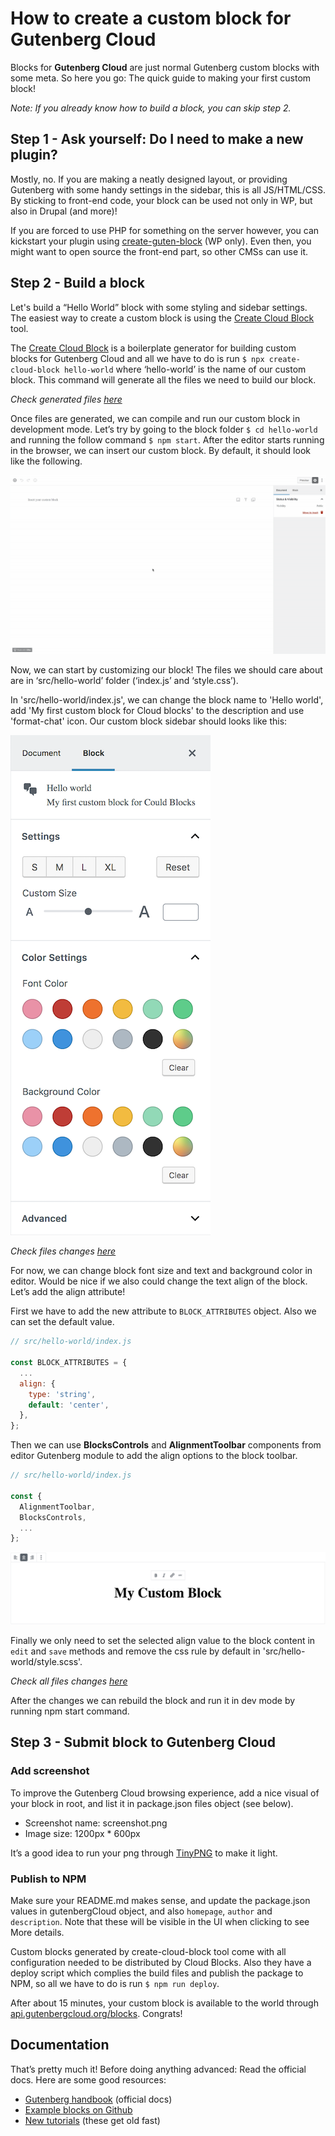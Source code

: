 # How to create a custom block for Gutenberg Cloud

Blocks for **Gutenberg Cloud** are just normal Gutenberg custom blocks with some meta. So here you go: The quick guide to making your first custom block!

*Note: If you already know how to build a block, you can skip step 2.*

## Step 1 - Ask yourself: Do I need to make a new plugin?

Mostly, no. If you are making a neatly designed layout, or providing Gutenberg with some handy settings in the sidebar, this is all JS/HTML/CSS. By sticking to front-end code, your block can be used not only in WP, but also in Drupal (and more)!


If you are forced to use PHP for something on the server however, you can kickstart your plugin using [create-guten-block](https://github.com/ahmadawais/create-guten-block) (WP only). Even then, you  might want to open source the front-end part, so other CMSs can use it.

## Step 2 - Build a block

Let's build a “Hello World” block with some styling and sidebar settings. The easiest way to create a custom block is using the [Create Cloud Block](https://github.com/front/create-cloud-block) tool.

The [Create Cloud Block](https://github.com/front/create-cloud-block) is a boilerplate generator for building custom blocks for Gutenberg Cloud and all we have to do is run `$ npx create-cloud-block hello-world` where ‘hello-world’ is the name of our custom block. This command will generate all the files we need to build our block.

*Check generated files [here](https://github.com/SofiaSousa/hello-world/commit/5091f54683835b73813fb5d84c6a43e17cd32e93)*

Once files are generated, we can compile and run our custom block in development mode. Let’s try by going to the block folder `$ cd hello-world` and running the follow command `$ npm start`. After the editor starts running in the browser, we can insert our custom block. By default, it should look like the following.

![Insert Custom Block](../assets/insert_custom_block.gif?sanitize=true "Insert Custom Block")

Now, we can start by customizing our block! The files we should care about are in ‘src/hello-world’ folder (‘index.js’ and ‘style.css’).

In 'src/hello-world/index.js', we can change the block name to 'Hello world', add 'My first custom block for Cloud blocks' to the description and use 'format-chat' icon. Our custom block sidebar should looks like this:

![Custom Block Sidebar](../assets/custom_block_sidebar.png?sanitize=true "Custom Block Sidebar")

*Check files changes [here](https://github.com/SofiaSousa/hello-world/commit/247c1a05a32e8a9f2624ad01f9fd6efe60d5bc33)*

For now, we can change block font size and text and background color in editor. Would be nice if we also could change the text align of the block. Let’s add the align attribute!

First we have to add the new attribute to `BLOCK_ATTRIBUTES` object. Also we can set the default value.

```js
// src/hello-world/index.js

const BLOCK_ATTRIBUTES = {
  ...
  align: {
    type: 'string',
    default: 'center',
  },
};

```

Then we can use **BlocksControls** and **AlignmentToolbar** components from editor Gutenberg module to add the align options to the block toolbar.

```js
// src/hello-world/index.js

const {
  AlignmentToolbar,
  BlocksControls,
  ...
};

```

![Alignment Toolbar](../assets/alignment_toolbar.png?sanitize=true "Alignment Toolbar")

Finally we only need to set the selected align value to the block content in `edit` and `save` methods and remove the css rule by default in 'src/hello-world/style.scss'.

*Check all files changes [here](https://github.com/SofiaSousa/hello-world/commit/0b8d07d6d6f641f10eea714ce10803957a9020ae)*

After the changes we can rebuild the block and run it in dev mode by running npm start command.

## Step 3 - Submit block to Gutenberg Cloud

### Add screenshot

To improve the Gutenberg Cloud browsing experience, add a nice visual of your block in root, and list it in package.json files object (see below).

- Screenshot name: screenshot.png
- Image size: 1200px * 600px

It’s a good idea to run your png through [TinyPNG](https://tinypng.com/) to make it light.

### Publish to NPM

Make sure your README.md makes sense, and update the package.json values in gutenbergCloud object, and also `homepage`, `author` and `description`. Note that these will be visible in the UI when clicking to see More details. 

Custom blocks generated by create-cloud-block tool come with all configuration needed to be distributed by Cloud Blocks. Also they have a deploy script which complies the build files and publish the package to NPM, so all we have to do is run `$ npm run deploy`.

After about 15 minutes, your custom block is available to the world through [api.gutenbergcloud.org/blocks](https://api.gutenbergcloud.org/blocks). Congrats!

## Documentation

That’s pretty much it! Before doing anything advanced: Read the official docs. Here are some good resources:

- [Gutenberg handbook](https://wordpress.org/gutenberg/handbook/) (official docs)
- [Example blocks on Github](https://github.com/WordPress/gutenberg-examples)
- [New tutorials](http://gutenberg.news/category/tutorials/) (these get old fast)
